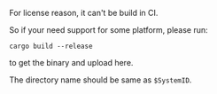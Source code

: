 For license reason, it can't be build in CI.

So if your need support for some platform, please run:

```shell
cargo build --release
```

to get the binary and upload here.

The directory name should be same as `$SystemID`.
